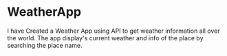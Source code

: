 # WeatherApp
I have Created a Weather App using API to get weather information all over the world. The app display's current weather and info of the place by searching the place name.
